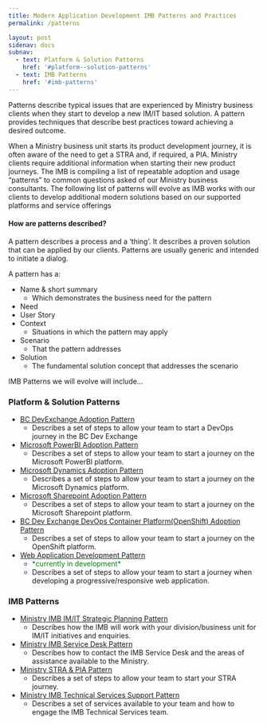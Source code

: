 ```yaml
---
title: Modern Application Development IMB Patterns and Practices
permalink: /patterns

layout: post
sidenav: docs
subnav:
  - text: Platform & Solution Patterns
    href: '#platform--solution-patterns'
  - text: IMB Patterns
    href: '#imb-patterns'
---
```

Patterns describe typical issues that are experienced by Ministry business clients when they start to develop a new IM/IT based solution.  A pattern provides techniques that describe best practices toward achieving a desired outcome. 

When a Ministry business unit starts its product development journey, it is often aware of the need to get a STRA and, if required, a PIA. Ministry clients require additional information when starting their new product journeys. The IMB is compiling a list of repeatable adoption and usage “patterns” to common questions asked of our Ministry business consultants.  The following list of patterns will evolve as IMB works with our clients to develop additional modern solutions based on our supported platforms and service offerings

#### How are patterns described?
A pattern describes a process and a ‘thing’. It describes a proven solution that can be applied by our clients. Patterns are usually generic and intended to initiate a dialog. 

A pattern has a:
- Name & short summary
    - Which demonstrates the business need for the pattern
- Need
- User Story
- Context
    - Situations in which the pattern may apply
- Scenario
    - That the pattern addresses
- Solution
    - The fundamental solution concept that addresses the scenario

IMB Patterns we will evolve will include...

### Platform & Solution Patterns
- [BC DevExchange Adoption Pattern](/CITZ-IMB-playbook/platform-&-solution-patterns#bc-devexchange-adoption-pattern)
    - Describes a set of steps to allow your team to start a DevOps journey in the BC Dev Exchange
- [Microsoft PowerBI  Adoption Pattern](/CITZ-IMB-playbook/platform-&-solution-patterns#microsoft-powerbi-adoption-pattern)
    - Describes a set of steps to allow your team to start a journey on the Microsoft PowerBI platform.
- [Microsoft Dynamics Adoption Pattern](/CITZ-IMB-playbook/platform-&-solution-patterns#microsoft-dynamics-adoption-pattern)
    - Describes a set of steps to allow your team to start a journey on the Microsoft Dynamics platform.
- [Microsoft Sharepoint Adoption Pattern](/CITZ-IMB-playbook/platform-&-solution-patterns#microsoft-sharepoint-adoption-pattern)
    - Describes a set of steps to allow your team to start a journey on the Microsoft Sharepoint platform.
- [BC Dev Exchange DevOps Container Platform(OpenShift) Adoption Pattern](/CITZ-IMB-playbook/platform-&-solution-patterns#bc-dev-exchange-devops-container-platformopenshift-adoption-pattern)
    - Describes a set of steps to allow your team to start a journey on the OpenShift platform.
- [Web Application Development Pattern](/CITZ-IMB-playbook/platform-&-solution-patterns#web-application-development-pattern)
    - <span style="color: green">\*currently in development\*</span>
    - Describes a set of steps to allow your team to start a journey when developing a progressive/responsive web application.

### IMB Patterns
- [Ministry IMB IM/IT Strategic Planning Pattern](/CITZ-IMB-playbook/imb-patterns#ministry-imb-imit-strategic-planning-pattern)
    - Describes how the IMB will work with your division/business unit for IM/IT initiatives and enquiries.
- [Ministry IMB Service Desk Pattern](/CITZ-IMB-playbook/imb-patterns#ministry-imb-service-desk-pattern)
    - Describes how to contact the IMB Service Desk and the areas of assistance available to the Ministry.
- [Ministry STRA & PIA Pattern](/CITZ-IMB-playbook/imb-patterns#ministry-stra--pia-pattern)
    - Describes a set of steps to allow your team to start your STRA journey.
- [Ministry IMB Technical Services Support Pattern](/CITZ-IMB-playbook/imb-patterns#ministry-imb-technical-services-support-pattern)
    - Describes a set of services available to your team and how to engage the IMB Technical Services team.
